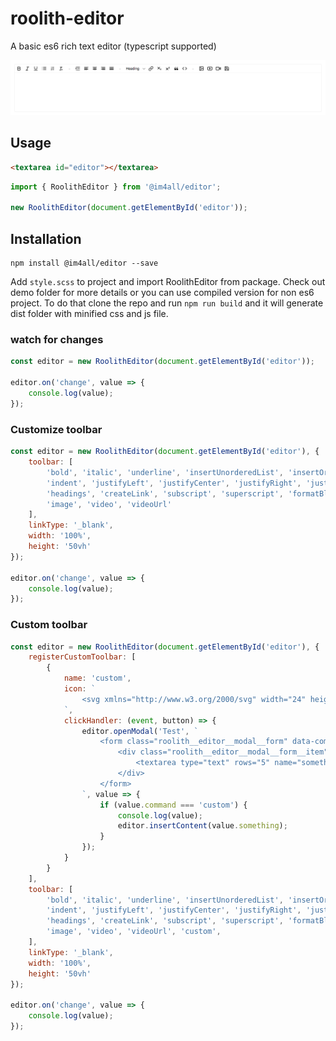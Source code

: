# roolith-editor
A basic es6 rich text editor (typescript supported)

![roolith editor demo](https://raw.githubusercontent.com/im4aLL/roolith-editor/master/roolith-editor.png)

## Usage

```html
<textarea id="editor"></textarea>
```

```js
import { RoolithEditor } from '@im4all/editor';

new RoolithEditor(document.getElementById('editor'));
```

## Installation

```
npm install @im4all/editor --save
```

Add `style.scss` to project and import RoolithEditor from package. Check out demo folder for more details or you can use compiled version for non es6 project. To do that clone the repo and run `npm run build` and it will generate dist folder with minified css and js file.

### watch for changes

```js
const editor = new RoolithEditor(document.getElementById('editor'));

editor.on('change', value => {
    console.log(value);
});
```

### Customize toolbar

```js
const editor = new RoolithEditor(document.getElementById('editor'), {
    toolbar: [
        'bold', 'italic', 'underline', 'insertUnorderedList', 'insertOrderedList', 'removeFormat', '-', 
        'indent', 'justifyLeft', 'justifyCenter', 'justifyRight', 'justifyFull', '-',
        'headings', 'createLink', 'subscript', 'superscript', 'formatBlock:blockquote', 'formatBlock:pre', '-',
        'image', 'video', 'videoUrl'
    ],
    linkType: '_blank',
    width: '100%',
    height: '50vh'
});

editor.on('change', value => {
    console.log(value);
});
```

### Custom toolbar
```js
const editor = new RoolithEditor(document.getElementById('editor'), {
    registerCustomToolbar: [
        {
            name: 'custom', 
            icon: `
                <svg xmlns="http://www.w3.org/2000/svg" width="24" height="24" viewBox="0 0 24 24" fill="none" stroke="currentColor" stroke-width="2" stroke-linecap="round" stroke-linejoin="round" class="feather feather-help-circle"><circle cx="12" cy="12" r="10"></circle><path d="M9.09 9a3 3 0 0 1 5.83 1c0 2-3 3-3 3"></path><line x1="12" y1="17" x2="12.01" y2="17"></line></svg>
            `,
            clickHandler: (event, button) => {
                editor.openModal('Test', `
                    <form class="roolith__editor__modal__form" data-command="custom">
                        <div class="roolith__editor__modal__form__item">
                            <textarea type="text" rows="5" name="something" class="roolith__editor__modal__form__item__field"></textarea>
                        </div>
                    </form>
                `, value => {
                    if (value.command === 'custom') {
                        console.log(value);
                        editor.insertContent(value.something);
                    }
                });
            }
        }
    ],
    toolbar: [
        'bold', 'italic', 'underline', 'insertUnorderedList', 'insertOrderedList', 'removeFormat', '-', 
        'indent', 'justifyLeft', 'justifyCenter', 'justifyRight', 'justifyFull', '-',
        'headings', 'createLink', 'subscript', 'superscript', 'formatBlock:blockquote', 'formatBlock:pre', '-',
        'image', 'video', 'videoUrl', 'custom',
    ],
    linkType: '_blank',
    width: '100%',
    height: '50vh'
});

editor.on('change', value => {
    console.log(value);
});
```
